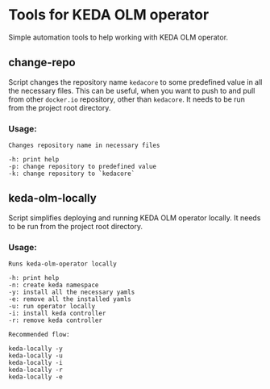 # Tools for KEDA OLM operator

Simple automation tools to help working with KEDA OLM operator.

## change-repo

Script changes the repository name `kedacore` to some predefined value in all the necessary files.
This can be useful, when you want to push to and pull from other `docker.io` repository, other than `kedacore`.
It needs to be run from the project root directory.

### Usage:
```
Changes repository name in necessary files

-h: print help
-p: change repository to predefined value
-k: change repository to `kedacore`
```

## keda-olm-locally

Script simplifies deploying and running KEDA OLM operator locally.
It needs to be run from the project root directory.

### Usage:
```
Runs keda-olm-operator locally

-h: print help
-n: create keda namespace
-y: install all the necessary yamls
-e: remove all the installed yamls
-u: run operator locally
-i: install keda controller
-r: remove keda controller

Recommended flow:

keda-locally -y
keda-locally -u
keda-locally -i
keda-locally -r
keda-locally -e
```